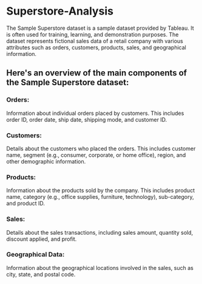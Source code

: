 # Superstore-Analysis

The Sample Superstore dataset is a sample dataset provided by Tableau. It is often used for training, learning, and demonstration purposes. The dataset represents fictional sales data of a retail company with various attributes such as orders, customers, products, sales, and geographical information.

## Here's an overview of the main components of the Sample Superstore dataset:

### Orders: 
Information about individual orders placed by customers. This includes order ID, order date, ship date, shipping mode, and customer ID.

### Customers: 
Details about the customers who placed the orders. This includes customer name, segment (e.g., consumer, corporate, or home office), region, and other demographic information.

### Products: 
Information about the products sold by the company. This includes product name, category (e.g., office supplies, furniture, technology), sub-category, and product ID.

### Sales: 
Details about the sales transactions, including sales amount, quantity sold, discount applied, and profit.

### Geographical Data: 
Information about the geographical locations involved in the sales, such as city, state, and postal code.
